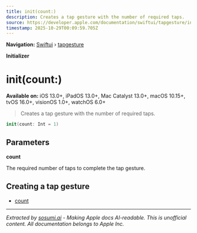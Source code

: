 ```yaml
---
title: init(count:)
description: Creates a tap gesture with the number of required taps.
source: https://developer.apple.com/documentation/swiftui/tapgesture/init(count:)
timestamp: 2025-10-29T00:09:59.705Z
---
```


**Navigation:** [Swiftui](/documentation/swiftui) › [tapgesture](/documentation/swiftui/tapgesture)

**Initializer**

# init(count:)

**Available on:** iOS 13.0+, iPadOS 13.0+, Mac Catalyst 13.0+, macOS 10.15+, tvOS 16.0+, visionOS 1.0+, watchOS 6.0+

> Creates a tap gesture with the number of required taps.

```swift
init(count: Int = 1)
```

## Parameters

**count**

The required number of taps to complete the tap gesture.



## Creating a tap gesture

- [count](/documentation/swiftui/tapgesture/count)

---

*Extracted by [sosumi.ai](https://sosumi.ai) - Making Apple docs AI-readable.*
*This is unofficial content. All documentation belongs to Apple Inc.*
